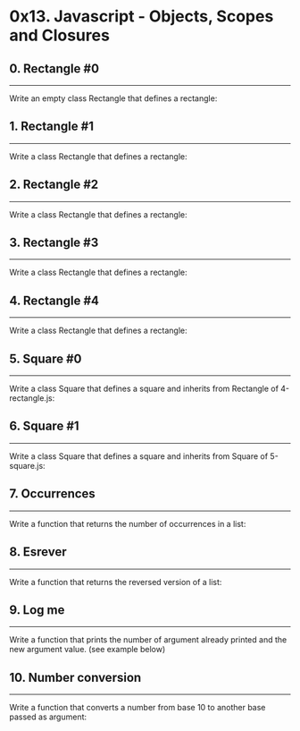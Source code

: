 # 0x13. Javascript - Objects, Scopes and Closures
## 0. Rectangle #0
***
Write an empty class Rectangle that defines a rectangle:

## 1. Rectangle #1
***
Write a class Rectangle that defines a rectangle:

## 2. Rectangle #2
***
Write a class Rectangle that defines a rectangle:

## 3. Rectangle #3
***
Write a class Rectangle that defines a rectangle:

## 4. Rectangle #4
***
Write a class Rectangle that defines a rectangle:

## 5. Square #0
***
Write a class Square that defines a square and inherits from Rectangle of 4-rectangle.js:

## 6. Square #1
***
Write a class Square that defines a square and inherits from Square of 5-square.js:

## 7. Occurrences
***
Write a function that returns the number of occurrences in a list:

## 8. Esrever
***
Write a function that returns the reversed version of a list:

## 9. Log me
***
Write a function that prints the number of argument already printed and the new argument value. (see example below)

## 10. Number conversion
***
Write a function that converts a number from base 10 to another base passed as argument:

